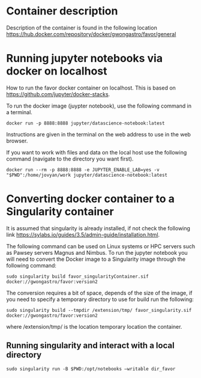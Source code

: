 # Container description

Description of the container is found in the following location https://hub.docker.com/repository/docker/gwongastro/favor/general

# Running jupyter notebooks via docker on localhost

How to run the favor docker container on localhost.  This is based on https://github.com/jupyter/docker-stacks.

To run the docker image (juypter notebook), use the following command in a terminal.

```
docker run -p 8888:8888 jupyter/datascience-notebook:latest
```

Instructions are given in the terminal on the web address to use in the web browser.

If you want to work with files and data on the local host use the following command (navigate to the directory you want first).

```
docker run --rm -p 8888:8888 -e JUPYTER_ENABLE_LAB=yes -v "$PWD":/home/jovyan/work jupyter/datascience-notebook:latest
```



# Converting docker container to a Singularity container

It is assumed that singularity is already installed, if not check the following link https://sylabs.io/guides/3.5/admin-guide/installation.html.

The following command can be used on Linux systems or HPC servers such as Pawsey servers Magnus and Nimbus.
To run the jupyter notebook you will need to convert the Docker image to a Singularity image through the following command:

```
sudo singularity build favor_singularityContainer.sif docker://gwongastro/favor:version2
```

The conversion requires a bit of space, depends of the size of the image, if you need to specify a temporary directory to use for build run the following:

```
sudo singularity build --tmpdir /extension/tmp/ favor_singularity.sif docker://gwongastro/favor:version2
```

where /extension/tmp/ is the location temporary location the container.

## Running singularity and interact with a local directory

```
sudo singularity run -B $PWD:/opt/notebooks —writable dir_favor
```

